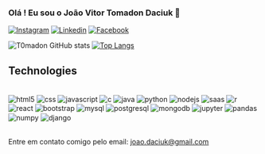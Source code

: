 ### Olá ! Eu sou o João Vitor Tomadon Daciuk 👋

[![Instagram](https://img.shields.io/badge/Instagram-E4405F?style=for-the-badge&logo=instagram&logoColor=white)](https://www.instagram.com/_tomadon/)
[![Linkedin](https://img.shields.io/badge/LinkedIn-0077B5?style=for-the-badge&logo=linkedin&logoColor=white)](https://www.linkedin.com/in/jo%C3%A3o-vitor-tomadon-daciuk-617a1a279/)
[![Facebook](https://img.shields.io/badge/Facebook-1877F2?style=for-the-badge&logo=facebook&logoColor=white)](https://www.facebook.com/joaovitor.daciuk.31?locale=pt_BR)

![T0madon GitHub stats](https://github-readme-stats.vercel.app/api?username=T0madon&show_icons=true&theme=tokyonight)
                       [![Top Langs](https://github-readme-stats.vercel.app/api/top-langs/?username=T0madon)](https://github.com/T0madon/github-readme-stats)

## Technologies

<div style="display: inline_block"><br/>
  <img align="center" alt="html5" src="https://img.icons8.com/?size=100&id=20909&format=png&color=000000">
  <img align="center" alt="css" src="https://img.icons8.com/?size=100&id=21278&format=png&color=000000">
  <img align="center" alt="javascript" src="https://img.icons8.com/?size=100&id=108784&format=png&color=000000">
  <img align="center" alt="c" src="https://img.icons8.com/?size=100&id=40670&format=png&color=000000">
  <img align="center" alt="java" src="https://img.icons8.com/?size=100&id=13679&format=png&color=000000">
  <img align="center" alt="python" src="https://img.icons8.com/?size=100&id=13441&format=png&color=000000" />
  <img align="center" alt="nodejs" src="https://img.icons8.com/?size=100&id=hsPbhkOH4FMe&format=png&color=000000" />
  <img align="center" alt="saas" src="https://img.icons8.com/?size=100&id=QBqFNfPPB2Kx&format=png&color=000000" />
  <img align="center" alt="r" src="https://img.icons8.com/?size=100&id=CLvQeiwFpit4&format=png&color=000000" />
  <img align="center" alt="react" src="https://img.icons8.com/?size=100&id=123603&format=png&color=000000" />
  <img align="center" alt="bootstrap" src="https://img.icons8.com/?size=100&id=g9mmSxx3SwAI&format=png&color=000000" />
  <img align="center" alt="mysql" src="https://img.icons8.com/?size=100&id=rgPSE6nAB766&format=png&color=000000" />
  <img align="center" alt="postgresql" src="https://img.icons8.com/?size=100&id=JRnxU7ZWP4mi&format=png&color=000000" />
  <img align="center" alt="mongodb" src="https://img.icons8.com/?size=100&id=tBBf3P8HL0vR&format=png&color=000000" />
  <img align="center" alt="jupyter" src="https://img.icons8.com/?size=100&id=0JUBXbNc9AaZ&format=png&color=000000" />
  <img align="center" alt="pandas" src="https://img.icons8.com/?size=100&id=xSkewUSqtErH&format=png&color=000000" />
  <img align="center" alt="numpy" src="https://img.icons8.com/?size=100&id=aR9CXyMagKIS&format=png&color=000000" />
  <img align="center" alt="django" src="https://img.icons8.com/?size=100&id=qV-JzWYl9dzP&format=png&color=000000" />
  

  <!-- LINK para icons = https://dev.to/envoy_/150-badges-for-github-pnk -->
  <!-- outro link = https://icons8.com/icons/set/react -->
  
  
</div><br/>

Entre em contato comigo pelo email: joao.daciuk@gmail.com
